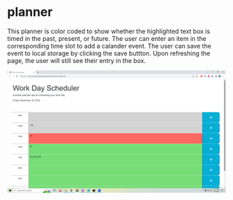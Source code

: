 # planner
This planner is color coded to show whether the highlighted text box is timed in the past, present, or future.
The user can enter an item in the corresponding time slot to add a calander event.
The user can save the event to local storage by clicking the save buttton.
Upon refreshing the page, the user will still see their entry in the box.

![Planner Screenshot](./Assets/screenshots/planner_screenshot.png "Planner Screenshot")